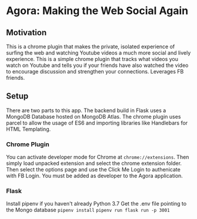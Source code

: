# Agora: Making the Web Social Again
## Motivation
This is a chrome plugin that makes the private, isolated experience of surfing the web and watching Youtube videos a much more social and lively experience. This is a simple chrome plugin that tracks what videos you watch on Youtube and tells you if your friends have also watched the video to encourage discussion and strengthen your connections. Leverages FB friends.

## Setup
There are two parts to this app. The backend build in Flask uses a MongoDB Database hosted on MongoDB Atlas. The chrome plugin uses parcel to allow the usage of ES6 and importing libraries like Handlebars for HTML Templating.

### Chrome Plugin
You can activate developer mode for Chrome at `chrome://extensions`. Then simply load unpacked extension and select the chrome extension folder. Then select the options page and use the Click Me Login to authenicate with FB Login. You must be added as developer to the Agora application.

### Flask
Install pipenv if you haven't already Python 3.7
Get the .env file pointing to the Mongo database
`pipenv install`
`pipenv run flask run -p 3001`
